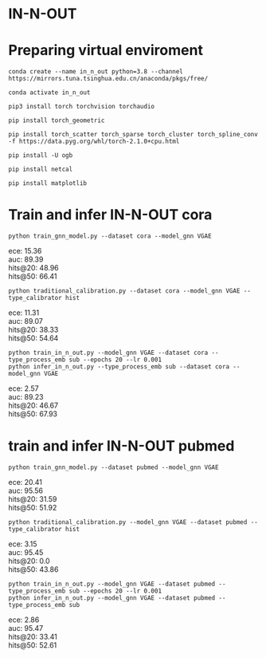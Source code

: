 # IN-N-OUT
# Preparing virtual enviroment
```
conda create --name in_n_out python=3.8 --channel https://mirrors.tuna.tsinghua.edu.cn/anaconda/pkgs/free/

conda activate in_n_out

pip3 install torch torchvision torchaudio

pip install torch_geometric

pip install torch_scatter torch_sparse torch_cluster torch_spline_conv -f https://data.pyg.org/whl/torch-2.1.0+cpu.html

pip install -U ogb

pip install netcal

pip install matplotlib
```

# Train and infer IN-N-OUT cora
```
python train_gnn_model.py --dataset cora --model_gnn VGAE
```  

ece: 15.36  
auc:  89.39  
hits@20:  48.96   
hits@50:  66.41  


```
python traditional_calibration.py --dataset cora --model_gnn VGAE --type_calibrator hist
```  

ece: 11.31  
auc:  89.07  
hits@20:  38.33  
hits@50:  54.64  


```
python train_in_n_out.py --model_gnn VGAE --dataset cora --type_process_emb sub --epochs 20 --lr 0.001  
python infer_in_n_out.py --type_process_emb sub --dataset cora --model_gnn VGAE
```  

ece: 2.57  
auc: 89.23  
hits@20:  46.67  
hits@50:  67.93  


# train and infer IN-N-OUT pubmed
```
python train_gnn_model.py --dataset pubmed --model_gnn VGAE
```

ece: 20.41  
auc:  95.56  
hits@20:  31.59  
hits@50:  51.92  


```
python traditional_calibration.py --model_gnn VGAE --dataset pubmed --type_calibrator hist
```

ece: 3.15  
auc:  95.45  
hits@20:  0.0  
hits@50:  43.86


```
python train_in_n_out.py --model_gnn VGAE --dataset pubmed --type_process_emb sub --epochs 20 --lr 0.001  
python infer_in_n_out.py --model_gnn VGAE --dataset pubmed --type_process_emb sub
```  

ece: 2.86  
auc: 95.47  
hits@20:  33.41  
hits@50:  52.61
